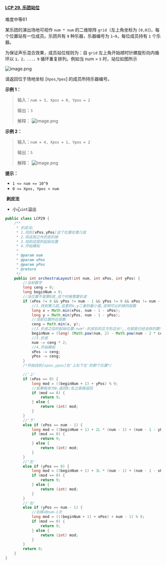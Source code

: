 #### [LCP 29. 乐团站位](https://leetcode-cn.com/problems/SNJvJP/)

难度中等61

某乐团的演出场地可视作 `num * num` 的二维矩阵 `grid`（左上角坐标为 `[0,0]`)，每个位置站有一位成员。乐团共有 `9` 种乐器，乐器编号为 `1~9`，每位成员持有 `1` 个乐器。

为保证声乐混合效果，成员站位规则为：自 `grid` 左上角开始顺时针螺旋形向内循环以 `1，2，...，9` 循环重复排列。例如当 num = `5` 时，站位如图所示

![image.png](https://pic.leetcode-cn.com/1616125411-WOblWH-image.png)

请返回位于场地坐标 [`Xpos`,`Ypos`] 的成员所持乐器编号。

**示例 1：**

> 输入：`num = 3, Xpos = 0, Ypos = 2`
>
> 输出：`3`
>
> 解释：
> ![image.png](https://pic.leetcode-cn.com/1616125437-WUOwsu-image.png)

**示例 2：**

> 输入：`num = 4, Xpos = 1, Ypos = 2`
>
> 输出：`5`
>
> 解释：
> ![image.png](https://pic.leetcode-cn.com/1616125453-IIDpxg-image.png)

**提示：**

- `1 <= num <= 10^9`
- `0 <= Xpos, Ypos < num`

​    **剥皮法**

- 小心`int`溢出

```java
public class LCP29 {
    /**
     * 扒皮法:
     * 1.找到[xPos,yPos]这个位置在第几层
     * 2.将这层之外的皮扒掉
     * 3.找到这层的起始位置
     * 4.开始模拟
     *
     * @param num
     * @param xPos
     * @param yPos
     * @return
     */
    public int orchestraLayout(int num, int xPos, int yPos) {
        //当前数字
        long ceng = 0;
        long beginNum = 0;
        //当位置不是第0层,这个时候需要扒皮
        if (xPos != 0 && yPos != num - 1 && yPos != 0 && xPos != num - 1) {
            //1.找到第几层,这里的x,y二者的最小值,说明可以扒掉的层数
            long x = Math.min(xPos, num - 1 - xPos);
            long y = Math.min(yPos, num - 1 - yPos);
            //当前位置所在层数
            ceng = Math.min(x, y);
            //2.扒皮之后的起始位置:num²-扒皮后的正方形边长²,,也就是已经去除的数字个数
            beginNum = (long) (Math.pow(num, 2) - Math.pow(num - 2 * ceng, 2));
            //3.扒皮
            num -= ceng * 2;
            //4.开始模拟
            xPos -= ceng;
            yPos -= ceng;
        }
        /*开始找到[xpos,ypos]在'上右下左'的那个位置*/

        //'上'
        if (xPos == 0) {
            long mod = ((beginNum + 1) + yPos) % 9;
            //如果取余为0,返回9;反之直接返回
            if (mod == 0) {
                return 9;
            } else {
                return (int) mod;
            }
        }
        //'下'
        else if (xPos == num - 1) {
            long mod = ((beginNum + 1) + 2L * (num - 1) + (num - 1 - yPos)) % 9;
            if (mod == 0) {
                return 9;
            } else {
                return (int) mod;
            }
        }
        //'左'
        else if (yPos == 0) {
            long mod = ((beginNum + 1) + 3L * (num - 1) + (num - 1 - xPos)) % 9;
            if (mod == 0) {
                return 9;
            } else {
                return (int) mod;
            }
        }
        //'右'
        else if (yPos == num - 1) {
            //右移动num-1次
            long mod = (((beginNum + 1) + xPos) + num - 1) % 9;
            if (mod == 0) {
                return 9;
            } else {
                return (int) mod;
            }
        }
        return 0;
    }
}
```


